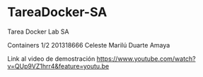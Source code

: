 # TareaDocker-SA
Tarea Docker Lab SA

Containers 1/2
201318666
Celeste Marilú Duarte Amaya

Link al video de demostración
https://www.youtube.com/watch?v=QUp9VZ1hrr4&feature=youtu.be
